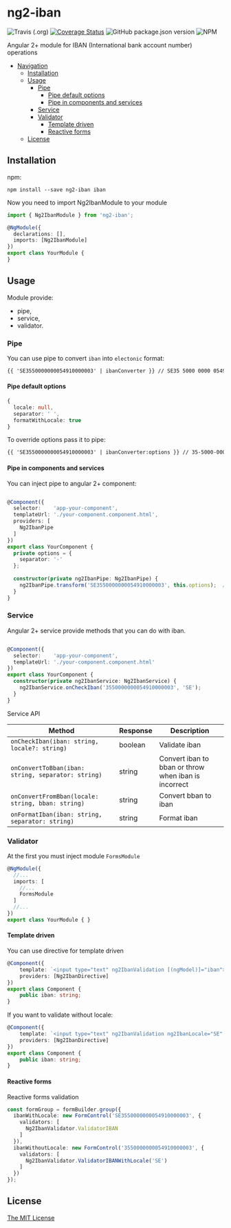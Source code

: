 # ng2-iban

![Travis (.org)](https://img.shields.io/travis/tomaszwpasternak/ng2-iban)
[![Coverage Status](https://coveralls.io/repos/github/tomaszwpasternak/ng2-iban/badge.svg?branch=master)](https://coveralls.io/github/tomaszwpasternak/ng2-iban?branch=master)
![GitHub package.json version](https://img.shields.io/github/package-json/v/tomaszwpasternak/ng2-iban)
![NPM](https://img.shields.io/npm/l/ng2-iban)

Angular 2+ module for IBAN (International bank account number) operations

- [Navigation](#navigation)
    - [Installation](#installation)
    - [Usage](#usage)
       - [Pipe](#pipe)
         - [Pipe default options](#pipe-default-options)
         - [Pipe in components and services](#pipe-in-components-and-services)
       - [Service](#service)
       - [Validator](#validator)
         - [Template driven](#template-driven)
         - [Reactive forms](#reactive-forms)
    - [License](#license)

## Installation

npm:
```
npm install --save ng2-iban iban
```

Now you need to import Ng2IbanModule to your module

``` typescript
import { Ng2IbanModule } from 'ng2-iban';

@NgModule({
  declarations: [],
  imports: [Ng2IbanModule]
})
export class YourModule {
}
```

## Usage

Module provide:
* pipe, 
* service,
* validator.

### Pipe

You can use pipe to convert `iban` into `electonic` format:
``` html
{{ 'SE3550000000054910000003' | ibanConverter }} // SE35 5000 0000 0549 1000 0003
```

#### Pipe default options
``` typescript
{
  locale: null,
  separator: ' ',
  formatWithLocale: true 
}
```
To override options pass it to pipe:
``` html
{{ 'SE3550000000054910000003' | ibanConverter:options }} // 35-5000-0000-0549-1000-0003
```

#### Pipe in components and services

You can inject pipe to angular 2+ component:
``` typescript

@Component({
  selector:    'app-your-component',
  templateUrl: './your-component.component.html',
  providers: [
    Ng2IbanPipe
  ]
})
export class YourComponent {
  private options = { 
    separator: '-'
  };
  
  constructor(private ng2IbanPipe: Ng2IbanPipe) {
    ng2IbanPipe.transform('SE3550000000054910000003', this.options);  // You can pass options as second parameter
  }
}

```

### Service

Angular 2+ service provide methods that you can do with iban. 

``` typescript

@Component({
  selector:    'app-your-component',
  templateUrl: './your-component.component.html'
})
export class YourComponent {
  constructor(private ng2IbanService: Ng2IbanService) {
    ng2IbanService.onCheckIban('3550000000054910000003', 'SE');
  }
}
```

Service API

| Method | Response | Description |
| --- | --- | --- |
| `onCheckIban(iban: string, locale?: string)`  | boolean | Validate iban |
| `onConvertToBban(iban: string, separator: string)` | string | Convert iban to bban or throw when iban is incorrect |
| `onConvertFromBban(locale: string, bban: string)` | string | Convert bban to iban |
| `onFormatIban(iban: string, separator: string)` | string | Format iban |


### Validator

At the first you must inject module `FormsModule`
``` typescript
@NgModule({
  //...
  imports: [
    //...
    FormsModule
  ]
  //...
})
export class YourModule { }

```

#### Template driven

You can use directive for template driven 

``` typescript
@Component({
    template: `<input type="text" ng2IbanValidation [(ngModel)]="iban">`,
    providers: [Ng2IbanDirective]
})
export class Component {
    public iban: string;
}
```

If you want to validate without locale:

``` typescript
@Component({
    template: `<input type="text" ng2IbanValidation ng2IbanLocale="SE" [(ngModel)]="iban">`,
    providers: [Ng2IbanDirective]
})
export class Component {
    public iban: string;
}
```

#### Reactive forms

Reactive forms validation

``` typescript
const formGroup = formBuilder.group({
  ibanWithLocale: new FormControl('SE3550000000054910000003', {
    validators: [
      Ng2IbanValidator.ValidatorIBAN
    ]
  }),
  ibanWithoutLocale: new FormControl('3550000000054910000003', {
    validators: [
      Ng2IbanValidator.ValidatorIBANWithLocale('SE')
    ]
  })
});
```

## License

[The MIT License](https://github.com/tomaszwpasternak/ng2-iban/blob/master/LICENSE)
